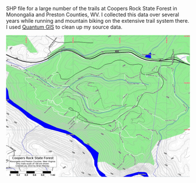 SHP file for a large number of the trails at Coopers Rock State Forest
in Monongalia and Preston Counties, WV. I collected this data over several
years while running and mountain biking on the extensive trail system there.
I used [Quantum GIS](qgis.org) to clean up my source data.

![Coopers Rock map](coopers-rock-map.jpg "Coopers Rock map")

